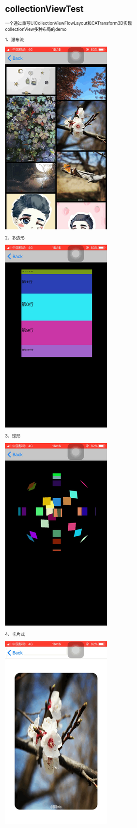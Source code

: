 # collectionViewTest
一个通过重写UICollectionViewFlowLayout和CATransform3D实现collectionView多种布局的demo

1、瀑布流

![瀑布流图片](https://github.com/jiamiaowang/collectionViewTest/blob/master/image/1.GIF)

2、多边形

![多边形图片](https://github.com/jiamiaowang/collectionViewTest/blob/master/image/1%202.GIF)

3、球形

![球形图片](https://github.com/jiamiaowang/collectionViewTest/blob/master/image/1%203.GIF)

4、卡片式

![卡片式图片](https://github.com/jiamiaowang/collectionViewTest/blob/master/image/1%204.GIF)
